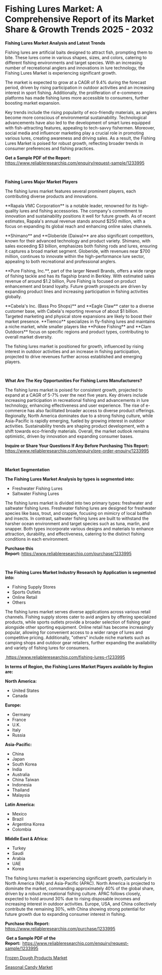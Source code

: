 <p><h1>Fishing Lures Market: A Comprehensive Report of its Market Share & Growth Trends 2025 - 2032</h1></p><p><strong>Fishing Lures Market Analysis and Latest Trends</strong></p>
<p><p>Fishing lures are artificial baits designed to attract fish, prompting them to bite. These lures come in various shapes, sizes, and colors, catering to different fishing environments and target species. With an increasing number of recreational anglers and innovations in lure technology, the Fishing Lures Market is experiencing significant growth. </p><p>The market is expected to grow at a CAGR of 9.4% during the forecast period, driven by rising participation in outdoor activities and an increasing interest in sport fishing. Additionally, the proliferation of e-commerce platforms has made fishing lures more accessible to consumers, further boosting market expansion. </p><p>Key trends include the rising popularity of eco-friendly materials, as anglers become more conscious of environmental sustainability. Technological advancements have also led to the development of smart lures equipped with fish-attracting features, appealing to tech-savvy fishermen. Moreover, social media and influencer marketing play a crucial role in promoting various lures, creating awareness and driving sales. As a result, the Fishing Lures Market is poised for robust growth, reflecting broader trends in consumer preferences and fishing practices.</p></p>
<p><strong>Get a Sample PDF of the Report:&nbsp;</strong> <a href="https://www.reliableresearchiq.com/enquiry/request-sample/1233995?utm_campaign=1876&utm_medium=2&utm_source=Github&utm_content=ia&utm_term=14022025&utm_id=fishing-lures">https://www.reliableresearchiq.com/enquiry/request-sample/1233995</a></p>
<p>&nbsp;</p>
<p><strong>Fishing Lures Major Market Players</strong></p>
<p><p>The fishing lures market features several prominent players, each contributing diverse products and innovations. </p><p>**Rapala VMC Corporation** is a notable leader, renowned for its high-quality lures and fishing accessories. The company's commitment to innovation and sustainability positions it well for future growth. As of recent estimates, Rapala's annual revenue stands around $250 million, with a focus on expanding its global reach and enhancing online sales channels.</p><p>**Shimano** and **Globeride (Daiwa)** are also significant competitors, known for their advanced technology and product variety. Shimano, with sales exceeding $3 billion, emphasizes both fishing rods and lures, ensuring it captures a broad market segment. Globeride, with revenues near $700 million, continues to innovate within the high-performance lure sector, appealing to both recreational and professional anglers.</p><p>**Pure Fishing, Inc.**, part of the larger Newell Brands, offers a wide range of fishing tackle and has its flagship brand in Berkley. With estimated sales revenue of around $1.2 billion, Pure Fishing is focused on product enhancement and brand loyalty. Future growth prospects are driven by expanding product lines and increasing participation in fishing activities globally.</p><p>**Cabela's Inc. (Bass Pro Shops)** and **Eagle Claw** cater to a diverse customer base, with Cabela's reporting revenue of about $1 billion. Targeted marketing and physical store expansions are likely to boost their market presence. **Tiemco** specializes in fly-fishing lures and maintains a niche market, while smaller players like **Pokee Fishing** and **Clam Outdoors** focus on specific regions and product types, contributing to overall market diversity.</p><p>The fishing lures market is positioned for growth, influenced by rising interest in outdoor activities and an increase in fishing participation, projected to drive revenues further across established and emerging players.</p></p>
<p>&nbsp;</p>
<p><strong>What Are The Key Opportunities For Fishing Lures Manufacturers?</strong></p>
<p><p>The fishing lures market is poised for consistent growth, projected to expand at a CAGR of 5-7% over the next five years. Key drivers include increasing participation in recreational fishing and advancements in lure technology, enhancing effectiveness and user experience. The rise of e-commerce has also facilitated broader access to diverse product offerings. Regionally, North America dominates due to a strong fishing culture, while Asia-Pacific is rapidly emerging, fueled by growing interest in outdoor activities. Sustainability trends are shaping product development, with a shift towards eco-friendly materials. Overall, the market outlook remains optimistic, driven by innovation and expanding consumer bases.</p></p>
<p><strong>Inquire or Share Your Questions If Any Before Purchasing This Report:</strong> <a href="https://www.reliableresearchiq.com/enquiry/pre-order-enquiry/1233995?utm_campaign=1876&utm_medium=2&utm_source=Github&utm_content=ia&utm_term=14022025&utm_id=fishing-lures">https://www.reliableresearchiq.com/enquiry/pre-order-enquiry/1233995</a></p>
<p>&nbsp;</p>
<p><strong>Market Segmentation</strong></p>
<p><strong>The Fishing Lures Market Analysis by types is segmented into:</strong></p>
<p><ul><li>Freshwater Fishing Lures</li><li>Saltwater Fishing Lures</li></ul></p>
<p><p>The fishing lures market is divided into two primary types: freshwater and saltwater fishing lures. Freshwater fishing lures are designed for freshwater species like bass, trout, and crappie, focusing on mimicry of local baitfish and insects. In contrast, saltwater fishing lures are built to withstand the harsher ocean environment and target species such as tuna, marlin, and snapper. Both types incorporate various designs and materials to enhance attraction, durability, and effectiveness, catering to the distinct fishing conditions in each environment.</p></p>
<p><strong>Purchase this Report:&nbsp;</strong><a href="https://www.reliableresearchiq.com/purchase/1233995?utm_campaign=1876&utm_medium=2&utm_source=Github&utm_content=ia&utm_term=14022025&utm_id=fishing-lures">https://www.reliableresearchiq.com/purchase/1233995</a></p>
<p>&nbsp;</p>
<p><strong>The Fishing Lures Market Industry Research by Application is segmented into:</strong></p>
<p><ul><li>Fishing Supply Stores</li><li>Sports Outlets</li><li>Online Retail</li><li>Others</li></ul></p>
<p><p>The fishing lures market serves diverse applications across various retail channels. Fishing supply stores cater to avid anglers by offering specialized products, while sports outlets provide a broader selection of fishing gear alongside other sporting equipment. Online retail has become increasingly popular, allowing for convenient access to a wider range of lures and competitive pricing. Additionally, "others" include niche markets such as camping shops and outdoor gear retailers, further expanding the availability and variety of fishing lures for consumers.</p></p>
<p><a href="https://www.reliableresearchiq.com/fishing-lures-r1233995?utm_campaign=1876&utm_medium=2&utm_source=Github&utm_content=ia&utm_term=14022025&utm_id=fishing-lures">&nbsp;https://www.reliableresearchiq.com/fishing-lures-r1233995</a></p>
<p><strong>In terms of Region, the Fishing Lures Market Players available by Region are:</strong></p>
<p>
    <p> <strong> North America: </strong>
        <ul>
            <li>United States</li>
            <li>Canada</li>
        </ul>
        </p> 
    <p> <strong> Europe: </strong>
        <ul>
            <li>Germany</li>
            <li>France</li>
            <li>U.K.</li>
            <li>Italy</li>
            <li>Russia</li>
        </ul>
        </p> 
    <p> <strong> Asia-Pacific: </strong>
        <ul>
            <li>China</li>
            <li>Japan</li>
            <li>South Korea</li>
            <li>India</li>
            <li>Australia</li>
            <li>China Taiwan</li>
            <li>Indonesia</li>
            <li>Thailand</li>
            <li>Malaysia</li>
        </ul>
        </p> 
    <p> <strong> Latin America: </strong>
        <ul>
            <li>Mexico</li>
            <li>Brazil</li>
            <li>Argentina Korea</li>
            <li>Colombia</li>
        </ul>
        </p> 
    <p> <strong> Middle East & Africa: </strong>
        <ul>
            <li>Turkey</li>
            <li>Saudi</li>
            <li>Arabia</li>
            <li>UAE</li>
            <li>Korea</li>
        </ul>
    </p>
    </p>
<p><p>The fishing lures market is experiencing significant growth, particularly in North America (NA) and Asia-Pacific (APAC). North America is projected to dominate the market, commanding approximately 40% of the global share, driven by a robust recreational fishing culture. APAC follows closely, expected to hold around 30% due to rising disposable incomes and increasing interest in outdoor activities. Europe, USA, and China collectively contribute the remaining 30%, with China showing strong potential for future growth due to expanding consumer interest in fishing.</p></p>
<p><strong>Purchase this Report: </strong><a href="https://www.reliableresearchiq.com/purchase/1233995?utm_campaign=1876&utm_medium=2&utm_source=Github&utm_content=ia&utm_term=14022025&utm_id=fishing-lures">https://www.reliableresearchiq.com/purchase/1233995</a></p>
<p>&nbsp;<strong>Get a Sample PDF of the Report:&nbsp;&nbsp;</strong><a href="https://www.reliableresearchiq.com/enquiry/request-sample/1233995?utm_campaign=1876&utm_medium=2&utm_source=Github&utm_content=ia&utm_term=14022025&utm_id=fishing-lures">https://www.reliableresearchiq.com/enquiry/request-sample/1233995</a></p>
<p><strong></strong></p>
<p><p><a href="https://github.com/cobinaydin13/Market-Research-Report-List-1/blob/main/frozen-dough-products-market.md?utm_campaign=1876&utm_medium=2&utm_source=Github&utm_content=ia&utm_term=14022025&utm_id=fishing-lures">Frozen Dough Products Market</a></p><p><a href="https://github.com/osamhcombre/Market-Research-Report-List-1/blob/main/seasonal-candy-market.md?utm_campaign=1876&utm_medium=2&utm_source=Github&utm_content=ia&utm_term=14022025&utm_id=fishing-lures">Seasonal Candy Market</a></p></p>
